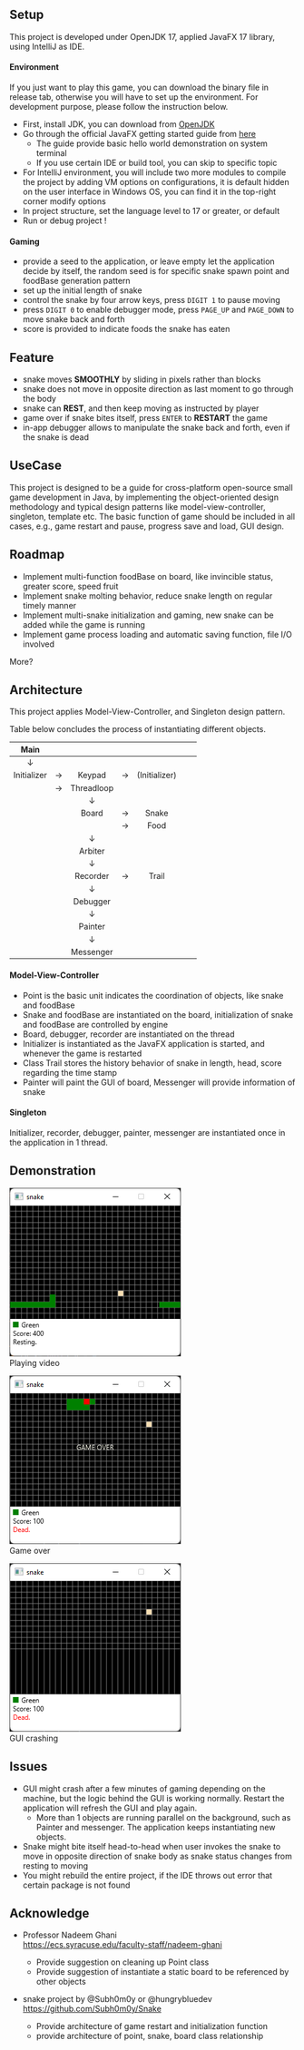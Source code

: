
## Setup
This project is developed under OpenJDK 17,
applied JavaFX 17 library,
using IntelliJ as IDE.
#### Environment

If you just want to play this game, you can download the binary file
in release tab, otherwise you will have to set up the environment. 
For development purpose, please follow the instruction below.

- First, install JDK, you can download from [OpenJDK](http://jdk.java.net/java-se-ri/17)
- Go through the official JavaFX getting started guide from [here](https://openjfx.io/openjfx-docs/#introduction)
  - The guide provide basic hello world demonstration on system terminal
  - If you use certain IDE or build tool, you can skip to specific topic
- For IntelliJ environment, you will include two more modules to compile 
the project by adding VM options on configurations,
it is default hidden on the user interface in Windows OS, you can find it
in the top-right corner modify options
- In project structure, set the language level to 17 or greater, or default
- Run or debug project !

#### Gaming
- provide a seed to the application, or leave empty let the application 
decide by itself, the random seed is for specific snake spawn point and 
foodBase generation pattern
- set up the initial length of snake
- control the snake by four arrow keys, press `DIGIT 1` to pause moving
- press `DIGIT 0` to enable debugger mode, press `PAGE_UP` and `PAGE_DOWN`
to move snake back and forth
- score is provided to indicate foods the snake has eaten

## Feature
- snake moves **SMOOTHLY** by sliding in pixels rather than blocks
- snake does not move in opposite direction as last moment
to go through the body
- snake can **REST**, and then keep moving as 
instructed by player
- game over if snake bites itself, press `ENTER` to **RESTART** the game
- in-app debugger allows to manipulate the snake back and forth,
even if the snake is dead

## UseCase
This project is designed to be a guide for cross-platform
open-source small game development in Java,
by implementing the object-oriented design methodology and typical
design patterns like model-view-controller, singleton, template etc. 
The basic function of game should be included in all cases,
e.g., game restart and pause, progress save and load, GUI design.

## Roadmap
- Implement multi-function foodBase on board, like invincible status, 
greater score, speed fruit
- Implement snake molting behavior, reduce snake length on regular timely
manner
- Implement multi-snake initialization and gaming, new snake can be added
while the game is running
- Implement game process loading and automatic saving function, 
file I/O involved

More?

## Architecture
This project applies Model-View-Controller, and Singleton design pattern. 

Table below concludes the process of instantiating different objects.

|    Main     |||||||
|:-----------:|:----------------:|:-----:|:---:|:---:|:---:|:---:|
|   &#8595;   |||||||
| Initializer |    &#8594;     | Keypad| &#8594; | (Initializer)||
|             |    &#8594;     | Threadloop|  |||
|             | |   &#8595;   | |||
|             ||Board |&#8594;| Snake||
||||   &#8594;   | Food||
|||   &#8595;   ||||
|||   Arbiter   || || ||
|||   &#8595;   ||||
|||  Recorder   |&#8594;|Trail||
|||   &#8595;   ||||
|||  Debugger   ||||
|||   &#8595;   ||||
|||   Painter   ||||
|||   &#8595;   ||||
|||  Messenger  ||||

#### Model-View-Controller
- Point is the basic unit indicates the coordination of objects, like
snake and foodBase
- Snake and foodBase are instantiated on the board, initialization of snake
and foodBase are controlled by engine
- Board, debugger, recorder are instantiated on the thread
- Initializer is instantiated as the JavaFX application is started,
and whenever the game is restarted
- Class Trail stores the history behavior of snake in 
length, head, score regarding the time stamp
- Painter will paint the GUI of board, Messenger will provide
information of snake

#### Singleton
Initializer, recorder, debugger, painter, messenger are instantiated
once in the application in 1 thread.
## Demonstration
![link](Images/Play.png "Title text") \
Playing video

![link](Images/Game_over.png "Title text") \
Game over

![link](Images/GUI_crashed.png "Title text") \
GUI crashing
## Issues
- GUI might crash after a few minutes of gaming depending on the 
machine, but the logic behind the GUI is working normally.
Restart the application will refresh the GUI and play again.
  - More than 1 objects are running parallel on the background, such as
  Painter and messenger. The application keeps instantiating new
  objects.
- Snake might bite itself head-to-head when user invokes the snake
to move in opposite direction of snake body as snake status changes
from resting to moving
- You might rebuild the entire project, if the IDE throws out
error that certain package is not found

## Acknowledge
- Professor Nadeem Ghani \
  https://ecs.syracuse.edu/faculty-staff/nadeem-ghani
  - Provide suggestion on cleaning up Point class 
  - Provide suggestion of instantiate a static board to be referenced
  by other objects

- snake project by @Subh0m0y or @hungrybluedev \
https://github.com/Subh0m0y/Snake
  - Provide architecture of game restart and initialization function
  - provide architecture of point, snake, board class relationship

